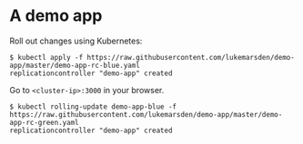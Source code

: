 # A demo app

Roll out changes using Kubernetes:

```
$ kubectl apply -f https://raw.githubusercontent.com/lukemarsden/demo-app/master/demo-app-rc-blue.yaml
replicationcontroller "demo-app" created
```

Go to `<cluster-ip>:3000` in your browser.

```
$ kubectl rolling-update demo-app-blue -f https://raw.githubusercontent.com/lukemarsden/demo-app/master/demo-app-rc-green.yaml
replicationcontroller "demo-app" created
```
